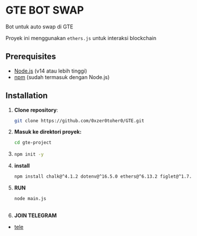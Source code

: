# GTE BOT SWAP

Bot untuk auto swap di GTE

Proyek ini menggunakan `ethers.js` untuk interaksi blockchain

## Prerequisites

- [Node.js](https://nodejs.org/) (v14 atau lebih tinggi)
- [npm](https://www.npmjs.com/) (sudah termasuk dengan Node.js)

## Installation

1. **Clone repository**:
   ```bash
   git clone https://github.com/0xzer0toher0/GTE.git
2. **Masuk ke direktori proyek:**
    ```bash
   cd gte-project
3. ```bash
   npm init -y
4. **install** 
   ```bash
   npm install chalk@^4.1.2 dotenv@^16.5.0 ethers@^6.13.2 figlet@^1.7.0 inquirer@^8.2.6
5. **RUN**
    ```bash
   node main.js
  
6. **JOIN TELEGRAM**
- [tele](https://t.me/ngadukbang) 

